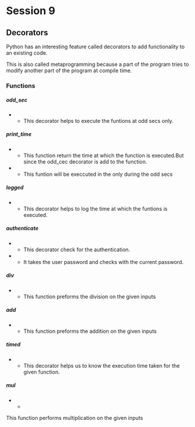 # Session 9

## Decorators
Python has an interesting feature called decorators to add functionality to an existing code.

This is also called metaprogramming because a part of the program tries to modify another part of the program at compile time.


### Functions

##### odd_sec
- - This decorator helps to execute the funtions at odd secs only.

##### print_time
- - This function return the time at which the function is executed.But since the odd_cec decorator is add to  the function.
- - This funtion will be execcuted in the only during the odd secs

##### logged
- - This decorator helps to log the time at which the funtions is executed.

##### authenticate
- - This decorator check for the authentication.
- - It takes the user password and checks with the current password.

##### div
- - This function preforms the division on the given inputs

##### add
- - This function preforms the addition on the given inputs

##### timed
- - This decorator helps us to know the execution time taken for the given function.

##### mul
- - 
This function performs multiplication on the given inputs
